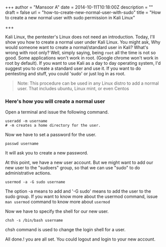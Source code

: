 +++
author = "Mansoor A"
date = 2014-10-11T10:18:00Z
description = ""
draft = false
url = "how-to-create-new-normal-user-with-sudo"
title = "How to create a new normal user with sudo permission in Kali Linux"

+++


Kali Linux, the pentester's Linux does not need an introduction. Today, I'll show you how to create a normal user under Kali Linux. You might ask, Why would someone want to create a normal/standard user in Kali? What's wrong with root only? Well, simply saying, being `root` all the time is not so good. Some applications won't work in root. (Google chrome won't work in root by default). If you want to use Kali as a day to day operating system, I'd suggest you to create a standard user and use it. If you want to do pentesting and stuff, you could 'sudo' or just log in as root.
  
> Note: This procedure can be used in any Linux distro to add a normal user. That includes ubuntu, Linux mint, or even Centos
  
### Here's how you will create a normal user
  
Open a terminal and issue the following command.
```
useradd -m username
# -m creates a home directory for the user.
```
        
Now we have to set a password for the user.
```
passwd username
```          


It will ask you to create a new password. 
            
At this point, we have a new user account. But we might want to add our new user to the "sudoers" group, so that we can use "sudo" to do administrative actions. 
```
usermod -a -G sudo username
```

The option -a means to add and '-G sudo' means to add the user to the sudo group. If you want to know more about the usermod command, issue `man usermod` command to know more about `usermod`
                
Now we have to specify the shell for our new user.
```
chsh -s /bin/bash username
```                  


chsh command is used to change the login shell for a user. 
                    
All done.! you are all set. You could logout and login to your new account.

